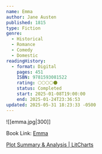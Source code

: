 ```yaml
---
name: Emma
author: Jane Austen
published: 1815
type: Fiction
genre:
  - Historical
  - Romance
  - Comedy
  - Domestic
readingHistory:
  - format: Digital
    pages: 451
    ISBN: 9781593081522
    rating: 🌕🌕🌕🌕🌑
    status: Completed
    start: 2025-01-08T19:00:00
    end: 2025-01-24T23:36:53
updated: 2025-05-31 18:23:33 -0500
---
```


![[emma.jpg|300]]

Book Link: [Emma](https://www.goodreads.com/work/shelves/3360164-emma)

[Plot Summary & Analysis \| LitCharts](https://www.litcharts.com/lit/emma/summary)